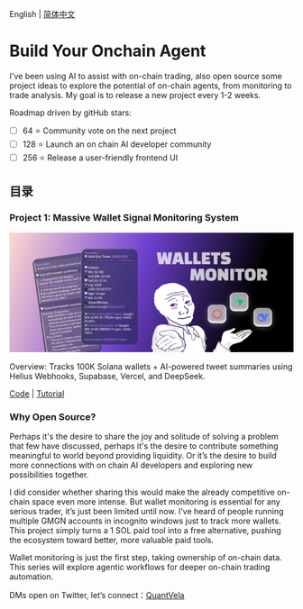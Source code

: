 English | [简体中文](README_CN.md)

# Build Your Onchain Agent
I've been using AI to assist with on-chain trading, also open source some project ideas to explore the potential of on-chain agents, from monitoring to trade analysis. My goal is to release a new project every 1-2 weeks.

Roadmap driven by gitHub stars:
- [ ] 64 ⭐️ Community vote on the next project
- [ ] 128 ⭐️ Launch an on chain AI developer community
- [ ] 256 ⭐️ Release a user-friendly frontend UI

## 目录
### **Project 1: Massive Wallet Signal Monitoring System**   

![01banner](https://github.com/QuantVela/build-your-onchain-agent/blob/main/img/01banner.png)

Overview: Tracks 100K Solana wallets + AI-powered tweet summaries using Helius Webhooks, Supabase, Vercel, and DeepSeek.

[Code](https://github.com/QuantVela/build-your-onchain-agent/tree/main/01-wallets-monitor/wallets-monitor) | [Tutorial](https://github.com/QuantVela/build-your-onchain-agent/blob/main/01-wallets-monitor/README.md)

### Why Open Source?
Perhaps it's the desire to share the joy and solitude of solving a problem that few have discussed, perhaps it's the desire to contribute something meaningful to world beyond providing liquidity. Or it’s the desire to build more connections with on chain AI developers and exploring new possibilities together.

I did consider whether sharing this would make the already competitive on-chain space even more intense. But wallet monitoring is essential for any serious trader, it’s just been limited until now. I’ve heard of people running multiple GMGN accounts in incognito windows just to track more wallets. This project simply turns a 1 SOL paid tool into a free alternative, pushing the ecosystem toward better, more valuable paid tools.

Wallet monitoring is just the first step, taking ownership of on-chain data. This series will explore agentic workflows for deeper on-chain trading automation.

DMs open on Twitter, let’s connect：[QuantVela](https://x.com/QuantVela)
